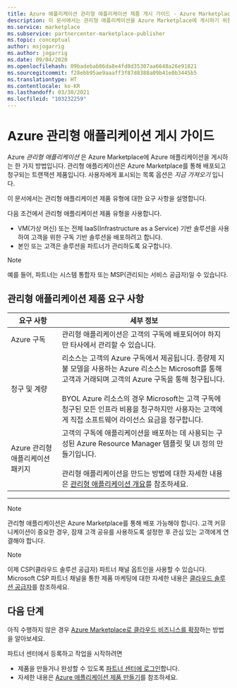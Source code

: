 ```yaml
---
title: Azure 애플리케이션 관리형 애플리케이션 제품 게시 가이드 - Azure Marketplace
description: 이 문서에서는 관리형 애플리케이션을 Azure Marketplace에 게시하기 위한 요구 사항을 설명합니다.
ms.service: marketplace
ms.subservice: partnercenter-marketplace-publisher
ms.topic: conceptual
author: msjogarrig
ms.author: jogarrig
ms.date: 09/04/2020
ms.openlocfilehash: 09badebab86da8e4fd8d35307aa6648a26e91821
ms.sourcegitcommit: f28ebb95ae9aaaff3f87d8388a09b41e0b3445b5
ms.translationtype: HT
ms.contentlocale: ko-KR
ms.lasthandoff: 03/30/2021
ms.locfileid: "103232259"
---
```

# <a name="publishing-guide-for-azure-managed-applications"></a>Azure 관리형 애플리케이션 게시 가이드

Azure *관리형 애플리케이션* 은 Azure Marketplace에 Azure 애플리케이션을 게시하는 한 가지 방법입니다. 관리형 애플리케이션은 Azure Marketplace를 통해 배포되고 청구되는 트랜잭션 제품입니다. 사용자에게 표시되는 목록 옵션은 *지금 가져오기* 입니다.

이 문서에서는 관리형 애플리케이션 제품 유형에 대한 요구 사항을 설명합니다.

다음 조건에서 관리형 애플리케이션 제품 유형을 사용합니다.

- VM(가상 머신) 또는 전체 IaaS(Infrastructure as a Service) 기반 솔루션을 사용하여 고객을 위한 구독 기반 솔루션을 배포하려고 합니다.
- 본인 또는 고객은 솔루션을 파트너가 관리하도록 요구합니다.

>[!NOTE]
>예를 들어, 파트너는 시스템 통합자 또는 MSP(관리되는 서비스 공급자)일 수 있습니다.  

## <a name="managed-application-offer-requirements"></a>관리형 애플리케이션 제품 요구 사항

|요구 사항 |세부 정보  |
|---------|---------|
|Azure 구독 | 관리형 애플리케이션은 고객의 구독에 배포되어야 하지만 타사에서 관리할 수 있습니다. |
|청구 및 계량    |  리소스는 고객의 Azure 구독에서 제공됩니다. 종량제 지불 모델을 사용하는 Azure 리소스는 Microsoft를 통해 고객과 거래되며 고객의 Azure 구독을 통해 청구됩니다. <br><br> BYOL Azure 리소스의 경우 Microsoft는 고객 구독에 청구된 모든 인프라 비용을 청구하지만 사용자는 고객에게 직접 소프트웨어 라이선스 요금을 청구합니다.        |
|Azure 관리형 애플리케이션 패키지    |   고객의 구독에 애플리케이션을 배포하는 데 사용되는 구성된 Azure Resource Manager 템플릿 및 UI 정의 만들기입니다.<br><br>관리형 애플리케이션을 만드는 방법에 대한 자세한 내용은 [관리형 애플리케이션 개요](../azure-resource-manager/managed-applications/publish-service-catalog-app.md)를 참조하세요.|

---

> [!NOTE]
> 관리형 애플리케이션은 Azure Marketplace를 통해 배포 가능해야 합니다. 고객 커뮤니케이션이 중요한 경우, 잠재 고객 공유를 사용하도록 설정한 후 관심 있는 고객에게 연결해야 합니다.  

> [!Note]
> 이제 CSP(클라우드 솔루션 공급자) 파트너 채널 옵트인을 사용할 수 있습니다. Microsoft CSP 파트너 채널을 통한 제품 마케팅에 대한 자세한 내용은 [클라우드 솔루션 공급자](./cloud-solution-providers.md)를 참조하세요.

## <a name="next-steps"></a>다음 단계

아직 수행하지 않은 경우 [Azure Marketplace로 클라우드 비즈니스를 확장](https://azuremarketplace.microsoft.com/sell)하는 방법을 알아보세요.

파트너 센터에서 등록하고 작업을 시작하려면

- 제품을 만들거나 완성할 수 있도록 [파트너 센터에 로그인](https://partner.microsoft.com/dashboard/account/v3/enrollment/introduction/partnership)합니다.
- 자세한 내용은 [Azure 애플리케이션 제품 만들기](./create-new-azure-apps-offer.md)를 참조하세요.
